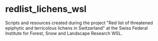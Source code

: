 # redlist_lichens_wsl
Scripts and resources created during the project "Red list of threatened epiphytic and terricolous lichens in Switzerland" at the Swiss Federal Institute for Forest, Snow and Landscape Research WSL.
